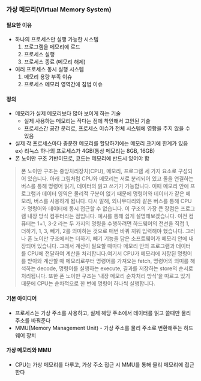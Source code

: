 ### 가상 메모리(VIrtual Memory System)

#### 필요한 이유
- 하나의 프로세스만 실행 가능한 시스템
  1. 프로그램을 메모리에 로드
  2. 프로세스 실행
  3. 프로세스 종료 (메모리 해제)
- 여러 프로세스 동시 실행 시스템
  1. 메모리 용량 부족 이슈
  2. 프로세스 메모리 영역간에 침법 이슈

#### 정의
- 메모리가 실제 메모리보다 많아 보이게 하는 기술
  - 실제 사용하는 메모리는 작다는 점에 착안해서 고안된 기술
  - 프로세스간 공간 분리로, 프로세스 이슈가 전체 시스템에 영향을 주지 않을 수 있음
- 실제 각 프로세스마다 충분한 메모리를 할당하기에는 메모리 크기에 한계가 있음
  ex) 리눅스 하나의 프로세스가 4GB(통상 메모리는 8GB, 16GB)
- 폰 노이만 구조 기반이므로, 코드는 메모리에 반드시 있어야 함
> 폰 노이만 구조는 중앙처리장치(CPU), 메모리, 프로그램 세 가지 요소로 구성되어 있습니다. 아래 그림처럼 CPU와 메모리는 서로 분리되어 있고 둘을 연결하는 버스를 통해 명령어 읽기, 데이터의 읽고  쓰기가 가능합니다. 이때 메모리 안에 프로그램과 데이터 영역은 물리적 구분이 없기 때문에 명령어와 데이터가 같은 메모리, 버스를 사용하게 됩니다. 다시 말해, 외나무다리와 같은 버스를 통해 CPU가 명령어와 데이터에 동시 접근할 수 없습니다. 이 구조의 가장 큰 장점은 프로그램 내장 방식 컴퓨터라는 점입니다. 예시를 통해 쉽게 설명해보겠습니다. 이전 컴퓨터는 1+1, 3-2 라는 두 가지의 명령을 수행하려면 하드웨어의 전선을 직접 1, 더하기, 1, 3, 빼기, 2를 의미하는 것으로 매번 바꿔 끼워 입력해야 했습니다. 그러나 폰 노이만 구조에서는 더하기, 빼기 기능을 담은 소프트웨어가 메모리 안에 내장되어 있습니다. 그래서 계산이 필요할 때마다 메모리 안의 프로그램과 데이터를 CPU에 전달하여 계산을 처리합니다.여기서 CPU가 메모리에 저장된 명령어를 받아와 계산할 때 메모리로부터 명령어를 가져오는 fetch, 명령어의 의미를 해석하는 decode, 명령어를 실행하는 execute, 결과를 저장하는 store의 순서로 처리됩니다. 또한 폰 노이만 구조는 ‘내장 메모리 순차처리 방식’을 따르고 있기 때문에 CPU는 순차적으로 한 번에 명령어 하나씩 실행합니다.

#### 기본 아이디어
- 프로세스는 가상 주소를 사용하고, 실제 해당 주소에서 데이터를 읽고 쓸때만 물리 주소를 바꿔준다
- MMU(Memory Management Unit) - 가상 주소를 물리 주소로 변환해주는 하드웨어 장치

#### 가상 메모리와 MMU
- CPU는 가상 메모리를 다루고, 가상 주소 접근 시 MMU를 통해 물리 메모리에 접근한다